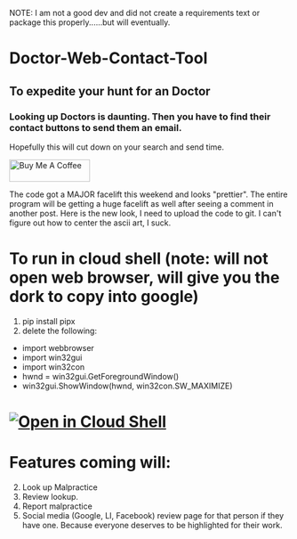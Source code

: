 NOTE: I am not a good dev and did not create a requirements text or package this properly......but will eventually.

# Doctor-Web-Contact-Tool #
## To expedite your hunt for an Doctor ##
### Looking up Doctors is daunting. Then you have to find their contact buttons to send them an email.
Hopefully this will cut down on your search and send time.

<a href="https://www.buymeacoffee.com/notarealdev" target="_blank"><img src="https://cdn.buymeacoffee.com/buttons/v2/default-blue.png" alt="Buy Me A Coffee" style="height: 40px !important;width: 145px !important;" ></a>

The code got a MAJOR facelift this weekend and looks "prettier". The entire program will be getting a huge facelift as well after seeing a comment in another post. Here is the new look, I need to upload the code to git. I can't figure out how to center the ascii art, I suck.

# To run in cloud shell (note: will not open web browser, will give you the dork to copy into google)
1. pip install pipx
2. delete the following:
+ import webbrowser
+ import win32gui
+ import win32con
+ hwnd = win32gui.GetForegroundWindow()
+ win32gui.ShowWindow(hwnd, win32con.SW_MAXIMIZE)

# [![Open in Cloud Shell](https://gstatic.com/cloudssh/images/open-btn.svg)](https://shell.cloud.google.com/cloudshell/editor?cloudshell_git_repo=https://github.com/michaelnotadev/Doctor-Contact-Tool)

# Features coming will:
2. Look up Malpractice
3. Review lookup.
4. Report malpractice
5. Social media (Google, LI, Facebook) review page for that person if they have one. Because everyone deserves to be highlighted for their work.
